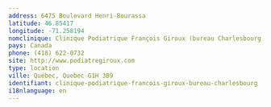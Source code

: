 ```yaml
---
address: 6475 Boulevard Henri-Bourassa
latitude: 46.85417
longitude: -71.258194
nomclinique: Clinique Podiatrique François Giroux (bureau Charlesbourg)
pays: Canada
phone: (418) 622-0732
site: http://www.podiatregiroux.com
type: location
ville: Québec, Quebec G1H 3B9
identifiant: clinique-podiatrique-francois-giroux-bureau-charlesbourg
i18nlanguage: en
---
```



